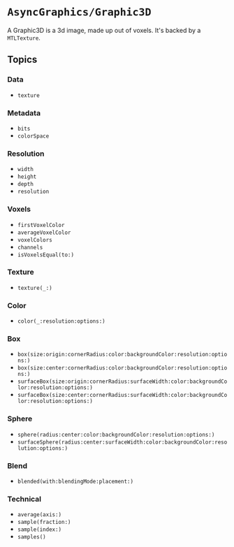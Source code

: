 # ``AsyncGraphics/Graphic3D``

A Graphic3D is a 3d image, made up out of voxels. It's backed by a `MTLTexture`. 

## Topics

### Data

- ``texture``

### Metadata

- ``bits``
- ``colorSpace``

### Resolution

- ``width``
- ``height``
- ``depth``
- ``resolution``

### Voxels

- ``firstVoxelColor``
- ``averageVoxelColor``
- ``voxelColors``
- ``channels``
- ``isVoxelsEqual(to:)``

### Texture

- ``texture(_:)``

### Color

- ``color(_:resolution:options:)``

### Box

- ``box(size:origin:cornerRadius:color:backgroundColor:resolution:options:)``
- ``box(size:center:cornerRadius:color:backgroundColor:resolution:options:)``
- ``surfaceBox(size:origin:cornerRadius:surfaceWidth:color:backgroundColor:resolution:options:)``
- ``surfaceBox(size:center:cornerRadius:surfaceWidth:color:backgroundColor:resolution:options:)``

### Sphere

- ``sphere(radius:center:color:backgroundColor:resolution:options:)``
- ``surfaceSphere(radius:center:surfaceWidth:color:backgroundColor:resolution:options:)``

### Blend

- ``blended(with:blendingMode:placement:)``

### Technical

- ``average(axis:)``
- ``sample(fraction:)``
- ``sample(index:)``
- ``samples()``
